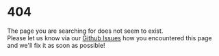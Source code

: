 # 404

The page you are searching for does not seem to exist.   
Please let us know via our [Github Issues](https://github.com/gd-programming/GD-Docs-v2/issues) how you encountered this page and we'll fix it as soon as possible!